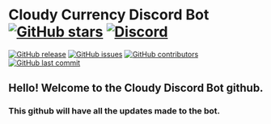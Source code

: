 # Cloudy Currency Discord Bot [![GitHub stars](https://img.shields.io/github/stars/CloudyDiscord/Currency.svg?style=social&label=Stars)](https://github.com/CloudyDiscord/Currency) [![Discord](https://img.shields.io/discord/428693235192299521.svg)](https://discord.gg/sCfCq9u)

[![GitHub release](https://img.shields.io/github/release/CloudyDiscord/Currency.svg)](https://github.com/CloudyDiscord/Currency)
[![GitHub issues](https://img.shields.io/github/issues/CloudyDiscord/Currency.svg)](https://github.com/CloudyDiscord/Currency/issues)
[![GitHub contributors](https://img.shields.io/github/contributors/CloudyDiscord/Currency.svg)](https://github.com/CloudyDiscord/Currency)
[![GitHub last commit](https://img.shields.io/github/last-commit/CloudyDiscord/Currency.svg)](https://github.com/CloudyDiscord/Currency)



## Hello! Welcome to the Cloudy Discord Bot github.
### This github will have all the updates made to the bot.
